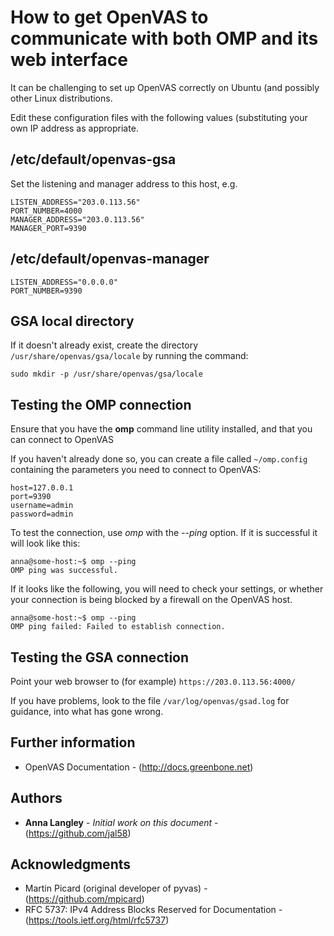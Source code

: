 # How to get OpenVAS to communicate with both OMP and its web interface

It can be challenging to set up OpenVAS correctly on Ubuntu (and
possibly other Linux distributions.

Edit these configuration files with the following values (substituting
your own IP address as appropriate.

## /etc/default/openvas-gsa

Set the listening and manager address to this host, e.g.
```
LISTEN_ADDRESS="203.0.113.56"
PORT_NUMBER=4000
MANAGER_ADDRESS="203.0.113.56"
MANAGER_PORT=9390
```

## /etc/default/openvas-manager

```
LISTEN_ADDRESS="0.0.0.0"
PORT_NUMBER=9390
```

## GSA local directory

If it doesn't already exist, create the directory 
`/usr/share/openvas/gsa/locale` by running the command:
```
sudo mkdir -p /usr/share/openvas/gsa/locale
```


## Testing the OMP connection

Ensure that you have the **omp** command line utility installed, and
that you can connect to OpenVAS

If you haven't already done so, you can create a file 
called `~/omp.config` containing the parameters you need to connect
to OpenVAS:
 
```
host=127.0.0.1
port=9390
username=admin
password=admin
```

To test the connection, use *omp* with the *--ping* option.  If it is 
successful it will look like this:

```
anna@some-host:~$ omp --ping
OMP ping was successful.
```

If it looks like the following, you will need to check your settings, 
or whether your connection is being blocked by a firewall on the 
OpenVAS host.

```
anna@some-host:~$ omp --ping
OMP ping failed: Failed to establish connection.
```

## Testing the GSA connection

Point your web browser to (for example) `https://203.0.113.56:4000/`

If you have problems, look to the file `/var/log/openvas/gsad.log` for 
guidance, into what has gone wrong.

## Further information

* OpenVAS Documentation - (http://docs.greenbone.net)

## Authors

* **Anna Langley** - *Initial work on this document* - (https://github.com/jal58)

## Acknowledgments

* Martin Picard (original developer of pyvas) - (https://github.com/mpicard)
* RFC 5737: IPv4 Address Blocks Reserved for Documentation - (https://tools.ietf.org/html/rfc5737)
